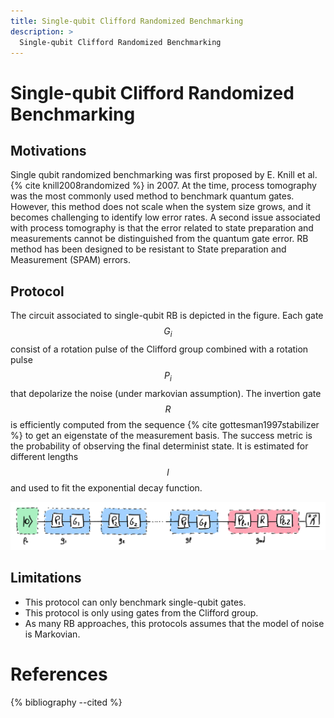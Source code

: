 ```yaml
---
title: Single-qubit Clifford Randomized Benchmarking
description: >
  Single-qubit Clifford Randomized Benchmarking
---
```


# Single-qubit Clifford Randomized Benchmarking

## Motivations

Single qubit randomized benchmarking was first proposed by E. Knill et al. {% cite knill2008randomized %} in 2007. At the time, process tomography was the most commonly used method to benchmark quantum gates. However, this method does not scale when the system size grows, and it becomes challenging to identify low error rates. A second issue associated with process tomography is that the error related to state preparation and measurements cannot be distinguished from the quantum gate error. RB method has been designed to be resistant to State preparation and Measurement (SPAM) errors.

## Protocol

The circuit associated to single-qubit RB is depicted in the figure. Each gate $$G_i$$ consist of a rotation pulse of the Clifford group combined with a rotation pulse $$P_i$$ that depolarize the noise (under markovian assumption). The invertion gate $$R$$ is efficiently computed from the sequence {% cite gottesman1997stabilizer %} to get an eigenstate of the measurement basis. The success metric is the probability of observing the final determinist state. It is estimated for different lengths $$l$$ and used to fit the exponential decay function.

<div class="center">
  <img src="/img/system-level-benchmark/randomized/RB-clifford-single-qubit.png" class="img-medium" alt="Quantum circuit associated to the single-qubit clifford randomized benchmarking protocol"/>
</div>

## Limitations

- This protocol can only benchmark single-qubit gates.
- This protocol is only using gates from the Clifford group.
- As many RB approaches, this protocols assumes that the model of noise is Markovian.

# References
{% bibliography --cited %}